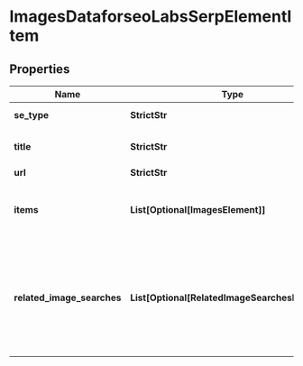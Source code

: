 # ImagesDataforseoLabsSerpElementItem


## Properties

| Name | Type | Description | Notes |
|------------ | ------------- | ------------- | -------------|
**se_type** | **StrictStr** | search engine type |[optional]|
**title** | **StrictStr** | title of the result in SERP |[optional]|
**url** | **StrictStr** | sitelink URL |[optional]|
**items** | **List[Optional[ImagesElement]]** | elements of search results found in SERP |[optional]|
**related_image_searches** | **List[Optional[RelatedImageSearchesElement]]** | contains keywords and images related to the specified search term<br>if there are none, equals null |[optional]|